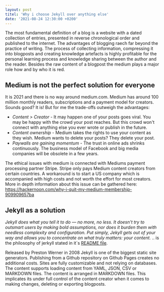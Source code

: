 ```yaml
---
layout: post
titel: 'Why i choose Jekyll over anything else'
date: '2021-08-24 12:30:00 +0200'
--- 
```


The most fundamental definition of a blog is a website with a dated collection of entries, presented in reverse chronological order and  published to the internet.
The advantages of blogging raech far beyond the practice of writing. The process of collecting information, compressing it into blogposts and creating knowledge artefacts is highly profitable for the personal learning process and knowledge sharing between the author and the reader. Besides the raw content of a blogpost the medium plays a major role how and by who it is red.

## Medium is not  the perfect solution for everyone

It is 2021 and there is no way around medium.com. Medium has around 100 million monthly readers, subscriptions and a payment model for creators. Sounds good? It is! But for me the trade-offs outweigh the advantages: 

* *Content > Creator* - It may happen one of your posts goes viral. You may be happy with the crowd your post reaches. But this crowd won't connect with anything else you ever wrote or publish in the 
future.
* *Content ownership* - Medium takes the rights to use your content as they wish. Medium wants to delete your posts? They delete your post.
* *Paywalls are gaining momentum* - The trust in online ads shrinks continuously. The business model of Facebook and big media companies will be obsolete in a few years.

The ethical issues with medium is connected with Mediums payment processing partner Stripe. Stripe only pays Medium content creators from certain countries. A workaround is to start a US company which
is accompanied with high costs and not worth the effort for most creators.
More in depth information about this issue can be gathered here: <https://hackernoon.com/why-i-quit-my-medium-membership-909909657ba>

## Jekyll as a solution

*Jekyll does what you tell it to do — no more, no less. It doesn't try to outsmart users by making bold assumptions, nor does it burden them with needless complexity and configuration. Put simply, Jekyll gets out of your way and allows you to concentrate on what truly matters: your content.*
.. is the philosophy of jerkyll stated in it`s [README file](https://github.com/jekyll/jekyll/blob/master/README.markdown "Github page of README file").

Released by Preston Werner in 2008 Jekyll is one of the biggest static site generators. Publishing from a Github repository on Github Pages creates no additional costs. Sites are fully customizable
and not relying on databases. The content supports loading content from YAML, JSON, CSV or MARKDOWN files.
The content is arranged in MARKDOWN files. This implicates its under full control of the content creator when it comes to making changes, deleting or exporting blogposts.
